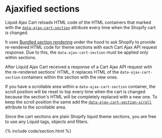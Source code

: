 # Ajaxified sections

Liquid Ajax Cart reloads HTML code of the HTML containers that marked with the [`data-ajax-cart-section`](/reference/data-ajax-cart-section/) attribute every time when the Shopify cart is changed. 

It uses [Bundled section rendering](https://shopify.dev/api/ajax/reference/cart#bundled-section-rendering) under the hood to ask Shopify to provide re-rendered HTML code for theme sections with each Cart Ajax API request response. Due to this, the `data-ajax-cart-section` must be applied only within sections.

After Liquid Ajax Cart received a response of a Cart Ajax API request with the re-rendered sections' HTML, it replaces HTML of the `data-ajax-cart-section` containers within the section with the new ones.

If you have a scrollable area within a `data-ajax-cart-section` container, the scroll position will be reset to top every time when the cart is changed because the section's HTML will be completely replaced with a new one. To keep the scroll position the same add the [`data-ajax-cart-section-scroll`](/reference/data-ajax-cart-section-scroll/) attribute to the scrollable area.

Since the cart sections are plain Shopify liquid theme sections, you are free to use any Liquid tags, objects and filters.

{% include code/section.html %}
